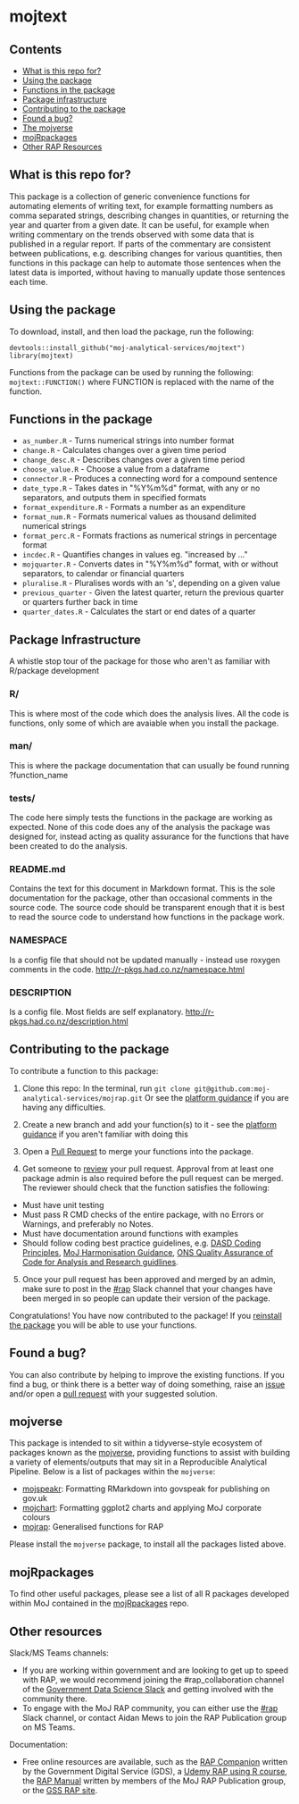 # mojtext

## Contents
* [What is this repo for?](#what-is-this-repo-for)
* [Using the package](#using-the-package)
* [Functions in the package](#functions-in-the-package)
* [Package infrastructure](#package-infrastructure)
* [Contributing to the package](#contributing-to-the-package)
* [Found a bug?](#found-a-bug)
* [The mojverse](#mojverse)
* [mojRpackages](#mojRpackages)
* [Other RAP Resources](#other-resources)

## What is this repo for?

This package is a collection of generic convenience functions for automating elements of writing text, for example formatting numbers as comma separated strings, describing changes in quantities, or returning the year and quarter from a given date. It can be useful, for example when writing commentary on the trends observed with some data that is published in a regular report. If parts of the commentary are consistent between publications, e.g. describing changes for various quantities, then functions in this package can help to automate those sentences when the latest data is imported, without having to manually update those sentences each time. 

## Using the package

To download, install, and then load the package, run the following:

```
devtools::install_github("moj-analytical-services/mojtext")
library(mojtext)
```

Functions from the package can be used by running the following: `mojtext::FUNCTION()` where FUNCTION is replaced with the name of the function.

## Functions in the package

* `as_number.R` - Turns numerical strings into number format
* `change.R` - Calculates changes over a given time period
* `change_desc.R` - Describes changes over a given time period
* `choose_value.R` - Choose a value from a dataframe
* `connector.R` - Produces a connecting word for a compound sentence
* `date_type.R` - Takes dates in "%Y%m%d" format, with any or no separators, and outputs them in specified formats
* `format_expenditure.R` - Formats a number as an expenditure
* `format_num.R` - Formats numerical values as thousand delimited numerical strings
* `format_perc.R` - Formats fractions as numerical strings in percentage format
* `incdec.R` - Quantifies changes in values eg. "increased by ..."
* `mojquarter.R` - Converts dates in "%Y%m%d" format, with or without separators, to calendar or financial quarters
* `pluralise.R` - Pluralises words with an 's', depending on a given value
* `previous_quarter` - Given the latest quarter, return the previous quarter or quarters further back in time
* `quarter_dates.R` - Calculates the start or end dates of a quarter

## Package Infrastructure
A whistle stop tour of the package for those who aren't as familiar with R/package development 

### R/
This is where most of the code which does the analysis lives. All the code is functions, only some of which are avaiable when you install the package.

### man/
This is where the package documentation that can usually be found running ?function_name 

### tests/
The code here simply tests the functions in the package are working as expected. None of this code does any of the analysis the package was designed for, instead acting as quality assurance for the functions that have been created to do the analysis.

### README.md
Contains the text for this document in Markdown format. This is the sole documentation for the package, other than occasional comments in the source code. The source code should be transparent enough that it is best to read the source code to understand how functions in the package work.

### NAMESPACE
Is a config file that should not be updated manually - instead use roxygen comments in the code. http://r-pkgs.had.co.nz/namespace.html

### DESCRIPTION
Is a config file. Most fields are self explanatory. http://r-pkgs.had.co.nz/description.html

## Contributing to the package

To contribute a function to this package:

1) Clone this repo:
In the terminal, run `git clone git@github.com:moj-analytical-services/mojrap.git`
Or see the [platform guidance](https://user-guidance.services.alpha.mojanalytics.xyz/github.html#r-studio) if you are having any difficulties.

2) Create a new branch and add your function(s) to it - see the [platform guidance](https://user-guidance.services.alpha.mojanalytics.xyz/github.html#working-on-a-branch) if you aren't familiar with doing this

3) Open a [Pull Request](https://help.github.com/articles/creating-a-pull-request/) to merge your functions into the package. 

4) Get someone to [review](https://help.github.com/articles/about-pull-request-reviews/) your pull request. Approval from at least one package admin is also required before the pull request can be merged. The reviewer should check that the function satisfies the following:
  * Must have unit testing
  * Must pass R CMD checks of the entire package, with no Errors or Warnings, and preferably no Notes.
  * Must have documentation around functions with examples
  * Should follow coding best practice guidelines, e.g. [DASD Coding Principles](https://moj-analytical-services.github.io/our-coding-standards/), [MoJ Harmonisation Guidance](https://moj-analytical-services.github.io/harmonisation-guidance/), [ONS Quality Assurance of Code for Analysis and Research guidlines](https://best-practice-and-impact.github.io/qa-of-code-guidance/intro.html). 

5) Once your pull request has been approved and merged by an admin, make sure to post in the [#rap](https://app.slack.com/client/T1PU1AP6D/C02DSC3Q4P6) Slack channel that your changes have been merged in so people can update their version of the package.

Congratulations! You have now contributed to the package! If you [reinstall the package](#using-the-package) you will be able to use your functions.

## Found a bug?

You can also contribute by helping to improve the existing functions. If you find a bug, or think there is a better way of doing something, raise an [issue](https://github.com/moj-analytical-services/mojtext/issues) and/or open a [pull request](https://github.com/moj-analytical-services/mojtext/pulls) with your suggested solution.

## mojverse

This package is intended to sit within a tidyverse-style ecosystem of packages known as the [mojverse](https://github.com/moj-analytical-services/mojverse), providing functions to assist with building a variety of elements/outputs that may sit in a Reproducible Analytical Pipeline. Below is a list of packages within the `mojverse`:

* [mojspeakr](https://github.com/moj-analytical-services/mojspeakr): Formatting RMarkdown into govspeak for publishing on gov.uk
* [mojchart](https://github.com/moj-analytical-services/mojchart): Formatting ggplot2 charts and applying MoJ corporate colours
* [mojrap](https://github.com/moj-analytical-services/mojrap): Generalised functions for RAP

Please install the `mojverse` package, to install all the packages listed above.

## mojRpackages

To find other useful packages, please see a list of all R packages developed within MoJ contained in the [mojRpackages](https://github.com/moj-analytical-services/mojRpackages) repo.

## Other resources

Slack/MS Teams channels:
* If you are working within government and are looking to get up to speed with RAP, we would recommend joining the #rap_collaboration channel of the [Government Data Science Slack](https://govdatascience.slack.com/?redir=%2Fhome) and getting involved with the community there. 
*  To engage with the MoJ RAP community, you can either use the [#rap](https://app.slack.com/client/T1PU1AP6D/C02DSC3Q4P6) Slack channel, or contact Aidan Mews to join the RAP Publication group on MS Teams.

Documentation:
* Free online resources are available, such as the [RAP Companion](https://ukgovdatascience.github.io/rap_companion/) written by the Government Digital Service (GDS), a [Udemy RAP using R course](https://www.udemy.com/course/reproducible-analytical-pipelines/), the [RAP Manual](https://moj-analytical-services.github.io/rap-manual/index.html) written by members of the MoJ RAP Publication group, or the [GSS RAP site](https://gss.civilservice.gov.uk/reproducible-analytical-pipelines/).